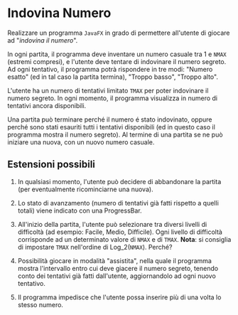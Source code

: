 # Indovina Numero

Realizzare un programma `JavaFX` in grado di permettere all'utente di giocare ad "*indovina il numero*".

In ogni partita, il programma deve inventare un numero casuale tra 1 e `NMAX` (estremi compresi), e l'utente deve tentare di indovinare il numero segreto. Ad ogni tentativo, il programma potrà rispondere in tre modi: "Numero esatto" (ed in tal caso la partita termina), "Troppo basso", "Troppo alto".

L'utente ha un numero di tentativi limitato `TMAX` per poter indovinare il numero segreto. 
In ogni momento, il programma visualizza in numero di tentativi ancora disponibili. 

Una partita può terminare perché il numero é stato indovinato, oppure perché sono stati esauriti tutti i tentativi disponibili (ed in questo caso il programma mostra il numero segreto). Al termine di una partita se ne può iniziare una nuova, con un nuovo numero casuale.

## Estensioni possibili

1. In qualsiasi momento, l'utente può decidere di abbandonare la partita (per eventualmente ricominciarne una nuova).

1. Lo stato di avanzamento (numero di tentativi già fatti rispetto a quelli totali) viene indicato con una ProgressBar.

1. All'inizio della partita, l'utente può selezionare tra diversi livelli di difficoltà (ad esempio: Facile, Medio, Difficile). Ogni livello di difficoltà corrisponde ad un determinato valore di `NMAX` e di `TMAX`. 
  **Nota**: si consiglia di impostare `TMAX` nell'ordine di Log_2(`NMAX`). Perché? 

1. Possibilità giocare in modalità "assistita", nella quale il programma mostra l'intervallo entro cui deve giacere il numero segreto, tenendo conto dei tentativi già fatti dall'utente, aggiornandolo ad ogni nuovo tentativo.

1. Il programma impedisce che l'utente possa inserire più di una volta lo stesso numero.

